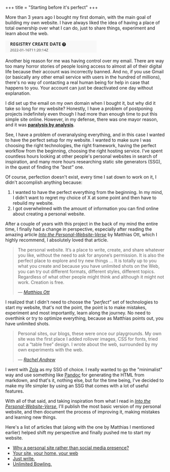 +++
title = "Starting before it's perfect"
+++

More than 3 years ago I bought my first domain, with the main goal of building my own website. I have always liked the idea of having a place of total ownership over what I can do, just to share things, experiment and learn about the web.

![Domain registration date is January 16 2022](./domain-registration-date.png)

Another big reason for me was having control over my email. There are way too many horror stories of people losing access to almost all of their digital life because their account was incorrectly banned. And no, if you use Gmail (or basically any other email service with users in the hundred of millions), there's no way of contacting a real human being for help in case that happens to you. Your account can just be deactivated one day without explanation.

I did set up the email on my own domain when I bought it, but why did it take so long for my website? Honestly, I have a problem of postponing projects indefinitely even though I had more than enough time to put this simple site online. However, in my defense, there was one mayor reason, and it was [**paralysis by analysis**](https://en.wikipedia.org/wiki/Analysis_paralysis).

See, I have a problem of overanalysing everything, and in this case I wanted to have the perfect setup for my website. I wanted to make sure I was choosing the right technologies, the right framework, having the perfect workflow from the beginning, choosing the right hosting service. I've spent countless hours looking at other people's personal websites in search of inspiration, and many more hours researching static site generators (SSG), in the quest of finding the *"best"* one.

Of course, perfection doesn't exist, every time I sat down to work on it, I didn't accomplish anything because:

1) I wanted to have the perfect everything from the beginning. In my mind, I didn't want to regret my choice of X at some point and then have to rebuild my website.
2) I got overwhelmed with the amount of information you can find online about creating a personal website.

After a couple of years with this project in the back of my mind the entire time, I finally had a change in perspective, especially after reading the amazing article [*Into the Personal-Website-Verse*](https://matthiasott.com/articles/into-the-personal-website-verse) by Matthias Ott, which I highly recommend, I absolutely loved that article.

> The personal website. It’s a place to write, create, and share whatever you like, without the need to ask for anyone’s permission. It is also the perfect place to explore and try new things ...
> It is totally up to you what you create and because you have unlimited shots on the Web, you can try out different formats, different styles, different topics. Regardless of what other people might think and although it might not work. Creation is free.
> <footer>— <cite><a href="https://matthiasott.com/articles/into-the-personal-website-verse">Matthias Ott</a></cite></footer>

I realized that I didn't need to choose the *"perfect"* set of technologies to start my website, that's not the point, the point is to make mistakes, experiment and most importantly, learn along the journey. No need to overthink or try to optimize everything, because as Matthias points out, you have unlimited shots.

> Personal sites, our blogs, these were once our playgrounds. My own site was the first place I added rollover images, CSS for fonts, tried out a “table free” design. I wrote about the web, surrounded by my own experiments with the web.
>
> <footer>— <cite><a href="https://rachelandrew.co.uk/archives/2017/01/05/its-more-than-just-the-words/">Rachel Andrew</a></cite></footer>

I went with [Zola](https://www.getzola.org/) as my SSG of choice. I really wanted to go the "minimalist" way and use something like [Pandoc](https://pandoc.org/) for generating the HTML from markdown, and that's it, nothing else, but for the time being, I've decided to make my life simpler by using an SSG that comes with a lot of useful features.

With all of that said, and taking inspiration from what I read in [*Into the Personal-Website-Verse*](https://matthiasott.com/articles/into-the-personal-website-verse), I'll publish the most basic version of my personal website, and then document the process of improving it, making mistakes and learning new things. 

Here's a list of articles that (along with the one by Matthias I mentioned earlier) helped shift my perspective and finally pushed me to start my website.

- [Why a personal site rather than social media presence?](https://hamatti.org/posts/why-personal-site-rather-than-social-media-presence/)
- [Your site, your home, your web](https://www.coryd.dev/posts/2024/your-site-your-home-your-web)
- [Just write.](https://www.sarasoueidan.com/desk/just-write/)
- [Unlim­it­ed Bowling.](https://matthiasott.com/notes/unlimited-bowling)
